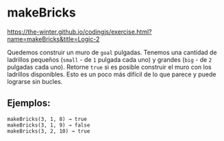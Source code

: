 # makeBricks

https://the-winter.github.io/codingjs/exercise.html?name=makeBricks&title=Logic-2

Quedemos construir un muro de `goal` pulgadas. Tenemos una cantidad de ladrillos pequeños (`small` - de `1` pulgada cada uno) y grandes (`big` - de `2` pulgadas cada uno). Retorne `true` si es posible construir el muro con los ladrillos disponibles. Esto es un poco más difícil de lo que parece y puede lograrse sin bucles.

## Ejemplos:
```
makeBricks(3, 1, 8) → true
makeBricks(3, 1, 9) → false
makeBricks(3, 2, 10) → true
```


